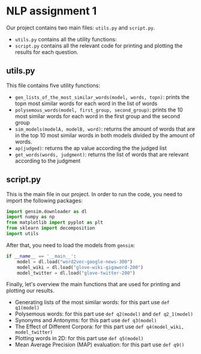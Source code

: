 
# NLP assignment 1

Our project contains two main files: `utils.py` and `script.py`.

- `utils.py` contains all the utility functions:
- `script.py` contains all the relevant code for printing and plotting the results for each question.

## utils.py
This file contains five utility functions:
- `gen_lists_of_the_most_similar_words(model, words, topn)`: prints the topn most similar words for each word in the list of words
- `polysemous_words(model, first_group, second_group)`: prints the 10 most similar words for each word in the first group and the second group
- `sim_models(modelA, modelB, word)`: returns the amount of words that are in the top 10 most similar words in both models divided by the amount of words.
- `ap(judged)`: returns the ap value according the the judged list
- `get_words(words, judgment)`: returns the list of words that are relevant according to the judgment

## script.py
This is the main file in our project.
In order to run the code, you need to import the following packages:
```python
import gensim.downloader as dl
import numpy as np
from matplotlib import pyplot as plt
from sklearn import decomposition
import utils
```

After that, you need to load the models from `gensim`:
```python
if __name__ == '__main__':
    model = dl.load("word2vec-google-news-300")
    model_wiki = dl.load("glove-wiki-gigaword-200")
    model_twitter = dl.load("glove-twitter-200")
```

Finally, let's overview the main functions that are used for printing and plotting our results.
- Generating lists of the most similar words: for this part use `def q1(model)`
- Polysemous words: for this part use `def q2(model)` and `def q2_1(model)`
- Synonyms and Antonyms: for this part use `def q3(model)`
- The Effect of Different Corpora: for this part use `def q4(model_wiki, model_twitter)`
- Plotting words in 2D: for this part use `def q5(model)`
- Mean Average Precision (MAP) evaluation: for this part use `def q9()`